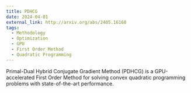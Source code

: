 ```yaml
---
title: PDHCG
date: 2024-04-01
external_link: http://arxiv.org/abs/2405.16160
tags:
  - Methodology
  - Optimization
  - GPU
  - First Order Method
  - Quadratic Programming
---
```


Primal-Dual Hybrid Conjugate Gradient Method (PDHCG) is a GPU-accelerated First Order Method for solving convex quadratic programming problems with state-of-the-art performance.

<!--more-->
